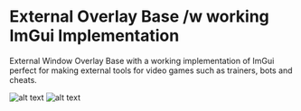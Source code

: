 # External Overlay Base /w working ImGui Implementation
External Window Overlay Base with a working implementation of ImGui perfect for making external tools for video games such as trainers, bots and cheats. 

![alt text](https://i.imgur.com/1I2hg5a.png)
![alt text](https://i.imgur.com/bQeBGIM.png)
